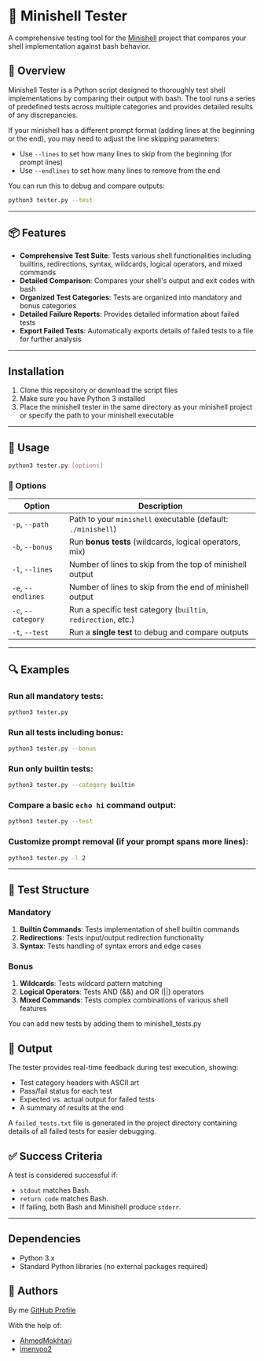 # 🐚 Minishell Tester

A comprehensive testing tool for the [Minishell](https://github.com/eel-brah/minishell)  project that compares your shell implementation against bash behavior.

## 🔎 Overview

Minishell Tester is a Python script designed to thoroughly test shell implementations by comparing their output with bash. The tool runs a series of predefined tests across multiple categories and provides detailed results of any discrepancies.

If your minishell has a different prompt format (adding lines at the beginning or the end), you may need to adjust the line skipping parameters:
- Use `--lines` to set how many lines to skip from the beginning (for prompt lines)
- Use `--endlines` to set how many lines to remove from the end

You can run this to debug and compare outputs:
```bash
python3 tester.py --test
```

---

## 📦 Features

- **Comprehensive Test Suite**: Tests various shell functionalities including builtins, redirections, syntax, wildcards, logical operators, and mixed commands
- **Detailed Comparison**: Compares your shell's output and exit codes with bash
- **Organized Test Categories**: Tests are organized into mandatory and bonus categories
- **Detailed Failure Reports**: Provides detailed information about failed tests
- **Export Failed Tests**: Automatically exports details of failed tests to a file for further analysis

---

## Installation

1. Clone this repository or download the script files
2. Make sure you have Python 3 installed
3. Place the minishell tester in the same directory as your minishell project or specify the path to your minishell executable

---

## 🚀 Usage

```bash
python3 tester.py [options]
```

### 🔧 Options

| Option             | Description                                                    |
|--------------------|----------------------------------------------------------------|
| `-p`, `--path`     | Path to your `minishell` executable (default: `./minishell`)   |
| `-b`, `--bonus`    | Run **bonus tests** (wildcards, logical operators, mix)        |
| `-l`, `--lines`    | Number of lines to skip from the top of minishell output       |
| `-e`, `--endlines` | Number of lines to skip from the end of minishell output       |
| `-c`, `--category` | Run a specific test category (`builtin`, `redirection`, etc.)  |
| `-t`, `--test`     | Run a **single test** to debug and compare outputs             |

---

## 🔍 Examples

### Run all mandatory tests:
```bash
python3 tester.py
```

### Run all tests including bonus:
```bash
python3 tester.py --bonus
```

### Run only builtin tests:
```bash
python3 tester.py --category builtin
```

### Compare a basic `echo hi` command output:
```bash
python3 tester.py --test
```

### Customize prompt removal (if your prompt spans more lines):
```bash
python3 tester.py -l 2
```

---

## 🧪 Test Structure

### Mandatory
1. **Builtin Commands**: Tests implementation of shell builtin commands
2. **Redirections**: Tests input/output redirection functionality
3. **Syntax**: Tests handling of syntax errors and edge cases

### Bonus
1. **Wildcards**: Tests wildcard pattern matching
2. **Logical Operators**: Tests AND (&&) and OR (||) operators
3. **Mixed Commands**: Tests complex combinations of various shell features

You can add new tests by adding them to minishell_tests.py

## 📂 Output

The tester provides real-time feedback during test execution, showing:
- Test category headers with ASCII art
- Pass/fail status for each test
- Expected vs. actual output for failed tests
- A summary of results at the end

A `failed_tests.txt` file is generated in the project directory containing details of all failed tests for easier debugging.

## ✅ Success Criteria

A test is considered successful if:
- `stdout` matches Bash.
- `return code` matches Bash.
- If failing, both Bash and Minishell produce `stderr`.

---

## Dependencies

- Python 3.x
- Standard Python libraries (no external packages required)

## 👥 Authors
By me [GitHub Profile](https://github.com/eel-brah)

With the help of: 
- [AhmedMokhtari](https://github.com/AhmedMokhtari)
- [imenyoo2](https://github.com/imenyoo2)
